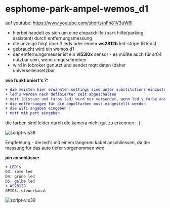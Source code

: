 # esphome-park-ampel-wemos_d1


auf youtube: https://www.youtube.com/shorts/nFh81V3uW6I

- hierbei handelt es sich um eine einparkhilfe (park hilfe/parking assistent) durch entfernungsmessung
- die anzeige folgt über 3 leds oder einem **ws2812b** led-stripe (6 leds)
- gebraucht wird ein wemos d1
- der entfernungsmesser ist ein **vl53l0x** sensor - es müßte auch für sr04 nutzbar sein, wenn umgeschrieben
- wird in iobroker genutzt und sendet mqtt daten (daher universelleinsetzbar

**wie funktioniert's ?:**
```diff
+ die meisten hier erwähnten settings sind unter substitutions einzustellen
+ led's werden nach definierter zeit abgeschalten
+ mqtt (distanz und farbe led) wird nur versendet, wenn led's farbe ändern oder ein unterschied der distanz von 0.2 m gemessen wird
+ die entfernungen für die ampelfarben muss eingestellt werden
+ die wifi angaben eingeben !
+ mqtt mit port eingeben
```
die farben sind leider durch die kamera nicht gut zu erkennen :-(

![script-vis38](https://user-images.githubusercontent.com/18462890/230928555-8c46efa4-f9e0-46fa-9033-b080795d0e93.gif)

Empfehlung - die led's mit einem längeren kabel anschliessen, da die messung für das auto tiefer vorgenommen wird

**pin anschlüsse:**
```diff
+ LED's
D3: rote led
D4: grüne led
D5: gelbe led
+ WS2812B
GPIO3: steuerkanal
```

![script-vis39](https://user-images.githubusercontent.com/18462890/230932528-7ad4125b-9e69-4034-8d14-4ef8dbd3b2ac.gif)

